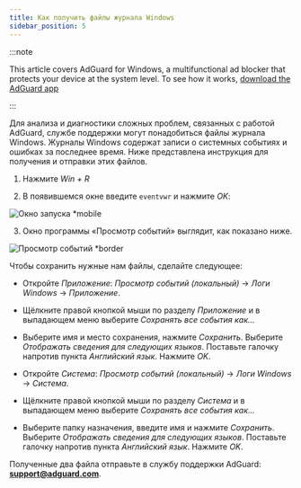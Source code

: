 ```yaml
---
title: Как получить файлы журнала Windows
sidebar_position: 5
---
```


:::note

This article covers AdGuard for Windows, a multifunctional ad blocker that protects your device at the system level. To see how it works, [download the AdGuard app](https://adguard.com/download.html?auto=true)

:::

Для анализа и диагностики сложных проблем, связанных с работой AdGuard, службе поддержки могут понадобиться файлы журнала Windows. Журналы Windows содержат записи о системных событиях и ошибках за последнее время. Ниже представлена инструкция для получения и отправки этих файлов.

1. Нажмите *Win + R*

2. В появившемся окне введите `eventvwr` и нажмите *OK*:

![Окно запуска *mobile](https://cdn.adtidy.org/public/Adguard/kb/newscreenshots/En/eng_event_logs_1.png)

3. Окно программы «Просмотр событий» выглядит, как показано ниже.

![Просмотр событий *border](https://cdn.adtidy.org/public/Adguard/kb/newscreenshots/En/eng_event_logs_2.png)

Чтобы сохранить нужные нам файлы, сделайте следующее:

- Откройте *Приложение*: *Просмотр событий (локальный)* → *Логи Windows* → *Приложение*.

- Щёлкните правой кнопкой мыши по разделу *Приложение* и в выпадающем меню выберите *Сохранять все события как...*

- Выберите имя и место сохранения, нажмите *Сохранить*. Выберите *Отображать сведения для следующих языков*. Поставьте галочку напротив пункта *Английский язык*. Нажмите *OK*.

- Откройте *Система*: *Просмотр событий (локальный)* → *Логи Windows* → *Система*.

- Щёлкните правой кнопкой мыши по разделу *Система* и в выпадающем меню выберите *Сохранять все события как...*

- Выберите папку назначения, введите имя и нажмите *Сохранить*. Выберите *Отображать сведения для следующих языков*. Поставьте галочку напротив пункта *Английский язык*. Нажмите *OK*.

Полученные два файла отправьте в службу поддержки AdGuard: **support@adguard.com**.
